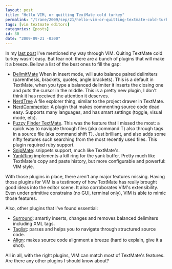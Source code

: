 ```yaml
---
layout: post
title: "Hello VIM, or quitting TextMate cold turkey"
permalink: "/trane/2009/sep/21/hello-vim-or-quitting-textmate-cold-turkey/"
tags: [vim textmate editors]
categories: [posts]
id: 30
date: "2009-09-21 -0300"
---
```

In my [last post](http://www.stimuli.com.br/trane/2009/sep/19/how-i-learn-stop-worrying-and-love-vim/) I've mentioned my way through VIM. Quiting TextMate cold turkey wasn't easy. But fear not: there are a bunch of plugins that will make it a breeze. Bellow a list of the best ones to fill the gap:

- [DelimitMate](http://www.vim.org/scripts/script.php?script_id=2754) When in insert mode, will auto balance paired delimiters (parenthesis, brackets, quotes, angle brackets). This is a default in TextMate, when you type a balanced delimiter it inserts the closing one and puts the cursor in the middle. This is a pretty new plugin, I don't think it has received the attention it deserves.  
- [NerdTree](http://www.vim.org/scripts/script.php?script_id=1658) A file explorer thing, similar to the project drawer in TextMate.
- [NerdCommenter](http://www.vim.org/scripts/script.php?script_id=1218): A plugin that makes commenting source code dead easy. Supports many languages, and has smart settings (toggle, visual mode, etc).
- [Fuzzy Finder TextMate](http://github.com/jamis/fuzzyfinder_textmate). This was the feature that I missed the most: a quick way to navigate through files (aka command T) also through tags in a source file (aka command shift T). Just brilliant, and also adds some nifty features such searching from the most recently used files. This plugin required ruby support. 
- [SnipMate](http://www.vim.org/scripts/script.php?script_id=2540): snippets support, much like TextMate's. 
- [YankRing](http://www.vim.org/scripts/script.php?script_id=1234) implements a kill ring for the yank buffer. Pretty much like TextMate's copy and paste history, but more configurable and powerful: VIM style.

With those plugins in place, there aren't any major features missing. Having those plugins for VIM is a testimony of how TextMate has really brought good ideas into the editor scene. It also corroborates VIM's extensibility. Even under primitive constrains (no GUI, terminal only), VIM is able to mimic those features.

Also, other plugins that I've found essential:

- [Surround](http://www.vim.org/scripts/script.php?script_id=1697): smartly inserts, changes and removes balanced delimiters including XML tags. 
- [Taglist](http://www.vim.org/scripts/script.php?script_id=273): parses and helps you to navigate through structured source code.
- [Align](http://www.vim.org/scripts/script.php?script_id=294): makes source code alignment a breeze (hard to explain, give it a shot).

All in all, with the right plugins, VIM can match most of TextMate's features. Are there any other plugins I should know about?